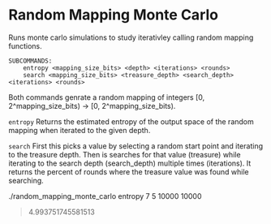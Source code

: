 # Random Mapping Monte Carlo

Runs monte carlo simulations to study iterativley calling random mapping functions.

```
SUBCOMMANDS:
    entropy <mapping_size_bits> <depth> <iterations> <rounds>
    search <mapping_size_bits> <treasure_depth> <search_depth> <iterations> <rounds>
```

Both commands genrate a random mapping of integers [0, 2^mapping_size_bits) -> [0, 2^mapping_size_bits). 

`entropy` Returns the estimated entropy of the output space of the random mapping when iterated to the given depth.

`search` First this picks a value by selecting a random start point and iterating to the treasure depth. Then is searches for that value (treasure) while iterating to the search depth (search_depth) multiple times (iterations). It returns the percent of rounds where the treasure value was found while searching.

./random_mapping_monte_carlo entropy 7 5 10000 10000
> 4.993751745581513